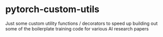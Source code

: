 # pytorch-custom-utils
Just some custom utility functions / decorators to speed up building out some of the boilerplate training code for various AI research papers
